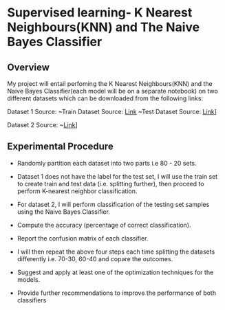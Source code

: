 # Supervised learning- K Nearest Neighbours(KNN) and The Naive Bayes Classifier

## Overview
My project will entail perfoming the K Nearest Neighbours(KNN) and the Naive Bayes Classifier(each model will be on a separate notebook) on two different datasets which can be downloaded from the following links:

Dataset 1 Source: ~Train Dataset Source: [Link](https://archive.org/download/train5_202002/train%20%285%29.csv)
                  ~Test Dataset Source: [Link](https://archive.org/download/test1_202002/test%20%281%29.csv)]
                  
 Dataset 2 Source: ~[Link](https://archive.ics.uci.edu/ml/datasets/Spambase)]

## Experimental Procedure

- Randomly partition each dataset into two parts i.e 80 - 20  sets.

- Dataset 1 does not have the label for the test set, I will use the train set to create train and test data (i.e. splitting further), then proceed to perform K-nearest neighbor classification.

- For dataset 2, I  will perform classification of the testing set samples using the Naive Bayes Classifier.

- Compute the accuracy (percentage of correct classification).

- Report the confusion matrix of each classifier.

- I will then repeat the above four steps each time splitting the datasets differently i.e. 70-30, 60-40 and copare the outcomes.

- Suggest and apply at least one of the optimization techniques for the models.

- Provide further recommendations to improve the performance of  both classifiers
